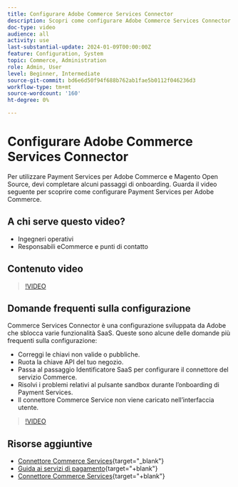 ```yaml
---
title: Configurare Adobe Commerce Services Connector
description: Scopri come configurare Adobe Commerce Services Connector per l’utilizzo con i prodotti SaaS di Commerce e come risolvere i problemi comuni.
doc-type: video
audience: all
activity: use
last-substantial-update: 2024-01-09T00:00:00Z
feature: Configuration, System
topic: Commerce, Administration
role: Admin, User
level: Beginner, Intermediate
source-git-commit: bd6e6d50f94f688b762ab1fae5b0112f046236d3
workflow-type: tm+mt
source-wordcount: '160'
ht-degree: 0%

---
```


# Configurare Adobe Commerce Services Connector

Per utilizzare Payment Services per Adobe Commerce e Magento Open Source, devi completare alcuni passaggi di onboarding. Guarda il video seguente per scoprire come configurare Payment Services per Adobe Commerce.

## A chi serve questo video?

- Ingegneri operativi
- Responsabili eCommerce e punti di contatto

## Contenuto video

>[!VIDEO](https://video.tv.adobe.com/v/3425957?learn=on)

## Domande frequenti sulla configurazione

Commerce Services Connector è una configurazione sviluppata da Adobe che sblocca varie funzionalità SaaS. Queste sono alcune delle domande più frequenti sulla configurazione:

- Correggi le chiavi non valide o pubbliche.
- Ruota la chiave API del tuo negozio.
- Passa al passaggio Identificatore SaaS per configurare il connettore del servizio Commerce.
- Risolvi i problemi relativi al pulsante sandbox durante l’onboarding di Payment Services.
- Il connettore Commerce Service non viene caricato nell’interfaccia utente.

>[!VIDEO](https://video.tv.adobe.com/v/3425959?learn=on)

## Risorse aggiuntive

- [Connettore Commerce Services](https://experienceleague.adobe.com/docs/commerce-merchant-services/user-guides/integration-services/saas.html){target="_blank"}
- [Guida ai servizi di pagamento](https://experienceleague.adobe.com/docs/commerce-merchant-services/payment-services/guide-overview.html){target="+blank"}
- [Connettore Commerce Services](https://experienceleague.adobe.com/docs/commerce-merchant-services/user-guides/integration-services/saas.html){target="+blank"}
